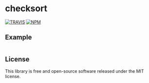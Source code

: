 # checksort

[![TRAVIS](https://secure.travis-ci.org/dcousens/checksort.png)](http://travis-ci.org/dcousens/checksort)
[![NPM](http://img.shields.io/npm/v/checksort.svg)](https://www.npmjs.org/package/checksort)


## Example

``` javascript
```


## License

This library is free and open-source software released under the MIT license.
